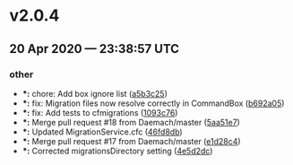 # v2.0.4
## 20 Apr 2020 — 23:38:57 UTC

### other

+ __\*:__ chore: Add box ignore list
 ([a5b3c25](https://github.com/coldbox-modules/cfmigrations/commit/a5b3c2529486e0e9a5a167d3f6da64d71ecaef62))
+ __\*:__ fix: Migration files now resolve correctly in CommandBox
 ([b692a05](https://github.com/coldbox-modules/cfmigrations/commit/b692a0526c59fa2b04e6c8f5bc5402bafdbcb5b7))
+ __\*:__ fix: Add tests to cfmigrations ([1093c76](https://github.com/coldbox-modules/cfmigrations/commit/1093c76d3189d2d67e36faf4d39a0c5a1b1f92eb))
+ __\*:__ Merge pull request #18 from Daemach/master ([5aa51e7](https://github.com/coldbox-modules/cfmigrations/commit/5aa51e776912abc14f607c839016bde2ad6f383c))
+ __\*:__ Updated MigrationService.cfc
 ([46fd8db](https://github.com/coldbox-modules/cfmigrations/commit/46fd8db86e3d5e219187a4fa98559a8fbdaae2da))
+ __\*:__ Merge pull request #17 from Daemach/master ([e1d28c4](https://github.com/coldbox-modules/cfmigrations/commit/e1d28c44f5f8c9c4afe37ecbef6d7b6d81f34383))
+ __\*:__ Corrected migrationsDirectory setting
 ([4e5d2dc](https://github.com/coldbox-modules/cfmigrations/commit/4e5d2dc5d728a3d44c25be3f7cf6aecb73b6aa5f))
